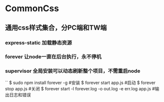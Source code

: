 # CommonCss

## 通用css样式集合，分PC端和TW端

### express-static 加载静态资源
### forever 让node一直在后台执行，永不停机
### supervisor 全局安装可以动态刷新整个项目，不需重启node

``
$ sudo npm install forever -g   #安装
$ forever start app.js          #启动
$ forever stop app.js           #关闭
$ forever start -l forever.log -o out.log -e err.log app.js   #输出日志和错误

